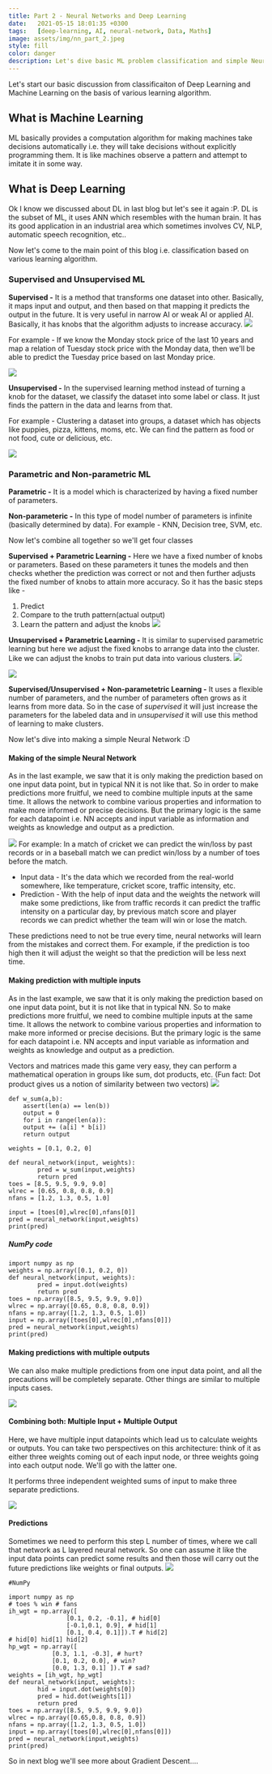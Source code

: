 ```yaml
---
title: Part 2 - Neural Networks and Deep Learning
date:   2021-05-15 18:01:35 +0300 
tags:   [deep-learning, AI, neural-network, Data, Maths]
image: assets/img/nn_part_2.jpeg
style: fill
color: danger
description: Let's dive basic ML problem classification and simple Neural Network
---
```


Let's start our basic discussion from classificaiton of Deep Learning and Machine Learning on the basis of various learning algorithm.

## What is Machine Learning
ML basically provides a computation algorithm for making machines take decisions automatically i.e. they will take decisions without explicitly programming them. It is like machines observe a pattern and attempt to imitate it in some way.

## What is Deep Learning
Ok I know we discussed about DL in last blog but let's see it again :P.
DL is the subset of ML, it uses ANN which resembles with the human brain. It has its good application in an industrial area which sometimes involves CV, NLP, automatic speech recognition, etc..

Now let's come to the main point of this blog i.e. classification based on various learning algorithm.

### Supervised and Unsupervised ML  
**Supervised -** It is a method that transforms one dataset into other. Basically, it maps input and output, and then based on that mapping it predicts the output in the future. It is very useful in narrow AI or weak AI or applied AI. Basically, it has knobs that the algorithm adjusts to increase accuracy. 
![]({{site.baseurl}}/assets/img/nn_part2_1.png)

For example - If we know the Monday stock price of the last 10 years and map a relation of Tuesday stock price with the Monday data, then we'll be able to predict the Tuesday price based on last Monday price.

![]({{site.baseurl}}/assets/img/nn_part2_2.png)

**Unsupervised -** In the supervised learning method instead of turning a knob for the dataset, we classify the dataset into some label or class. It just finds the pattern in the data and learns from that. 

For example - Clustering a dataset into groups, a dataset which has objects like puppies, pizza, kittens, moms, etc. We can find the pattern as food or not food, cute or delicious, etc.

![]({{site.baseurl}}/assets/img/nn_part2_3.png)
### Parametric and Non-parametric ML  

**Parametric -**  It is a model which is characterized by having a fixed number of parameters.

**Non-parameteric -** In this type of model number of parameters is infinite (basically determined by data). For example - KNN, Decision tree, SVM, etc.

Now let's combine all together so we'll get four classes

**Supervised + Parametric Learning -**
Here we have a fixed number of knobs or parameters. Based on these parameters it tunes the models and then checks whether the prediction was correct or not and then further adjusts the fixed number of knobs to attain more accuracy. So it has the basic steps like - 

1. Predict 
2. Compare to the truth pattern(actual output)
3. Learn the pattern and adjust the knobs
![]({{site.baseurl}}/assets/img/nn_part2_4.png)

**Unsupervised + Parametric Learning -**
It is similar to supervised parametric learning but here we adjust the fixed knobs to arrange data into the cluster. Like we can adjust the knobs to train put data into various clusters.
![]({{site.baseurl}}/assets/img/nn_part2_5.png)

![]({{site.baseurl}}/assets/img/nn_part2_6.png)

**Supervised/Unsupervised + Non-parametetric Learning -**
It uses a flexible number of parameters, and the number of parameters often grows as it learns from more data. So in the case of *supervised* it will just increase the parameters for the labeled data and in *unsupervised* it will use this method of learning to make clusters.

Now let's dive into making a simple Neural Network :D

#### Making of the simple Neural Network
As in the last example, we saw that it is only making the prediction based on one input data point, but in typical NN it is not like that. So in order to make predictions more fruitful, we need to combine multiple inputs at the same time. It allows the network to combine various properties and information to make more informed or precise decisions. But the primary logic is the same for each datapoint i.e. NN accepts and input variable as information and weights as knowledge and output as a prediction.

![]({{site.baseurl}}/assets/img/nn_part2_7.png)
For example: In a match of cricket we can predict the win/loss by past records or in a baseball match we can predict win/loss by a number of toes before the match.

- Input data - It's the data which we recorded from the real-world somewhere, like temperature, cricket score, traffic intensity, etc.
- Prediction - With the help of input data and the weights the network will make some predictions, like from traffic records it can predict the traffic intensity on a particular day, by previous match score and player records we can predict whether the team will win or lose the match.

These predictions need to not be true every time, neural networks will learn from the mistakes and correct them. For example, if the prediction is too high then it will adjust the weight so that the prediction will be less next time.

#### Making prediction with multiple inputs
As in the last example, we saw that it is only making the prediction based on one input data point, but it is not like that in typical NN. So to make predictions more fruitful, we need to combine multiple inputs at the same time. It allows the network to combine various properties and information to make more informed or precise decisions. But the primary logic is the same for each datapoint i.e. NN accepts and input variable as information and weights as knowledge and output as a prediction.

Vectors and matrices made this game very easy, they can perform a mathematical operation in groups like sum, dot products, etc. (Fun fact: Dot product gives us a notion of similarity between two vectors)
![]({{site.baseurl}}/assets/img/nn_part2_8.png)

```
def w_sum(a,b):
	assert(len(a) == len(b))
	output = 0
	for i in range(len(a)):
	output += (a[i] * b[i])
	return output

weights = [0.1, 0.2, 0]

def neural_network(input, weights):
		pred = w_sum(input,weights)
		return pred
toes = [8.5, 9.5, 9.9, 9.0]
wlrec = [0.65, 0.8, 0.8, 0.9]
nfans = [1.2, 1.3, 0.5, 1.0]

input = [toes[0],wlrec[0],nfans[0]]
pred = neural_network(input,weights)
print(pred)
```

##### NumPy code
```
import numpy as np
weights = np.array([0.1, 0.2, 0])
def neural_network(input, weights):
		pred = input.dot(weights)
		return pred
toes = np.array([8.5, 9.5, 9.9, 9.0])
wlrec = np.array([0.65, 0.8, 0.8, 0.9])
nfans = np.array([1.2, 1.3, 0.5, 1.0])
input = np.array([toes[0],wlrec[0],nfans[0]])
pred = neural_network(input,weights)
print(pred)
```

#### Making predictions with multiple outputs
We can also make multiple predictions from one input data point, and all the precautions will be completely separate. Other things are similar to multiple inputs cases.

![]({{site.baseurl}}/assets/img/nn_part2_9.png)

#### Combining both: Multiple Input + Multiple Output
Here, we have multiple input datapoints which lead us to calculate weights or outputs. You can take two perspectives on this architecture: think of it as either three weights coming out of each input node, or three weights going into each output node. We'll go with the latter one.

It performs three independent weighted sums of input to make three separate predictions.

![]({{site.baseurl}}/assets/img/nn_part2_10.png)
#### Predictions
Sometimes we need to perform this step L number of times, where we call that network as L layered neural network. So one can assume it like the input data points can predict some results and then those will carry out the future predictions like weights or final outputs.
![]({{site.baseurl}}/assets/img/nn_part2_13.png)
```
#NumPy

import numpy as np
# toes % win # fans
ih_wgt = np.array([
				[0.1, 0.2, -0.1], # hid[0]
				[-0.1,0.1, 0.9], # hid[1]
				[0.1, 0.4, 0.1]]).T # hid[2]
# hid[0] hid[1] hid[2]
hp_wgt = np.array([
			[0.3, 1.1, -0.3], # hurt?
			[0.1, 0.2, 0.0], # win?
			[0.0, 1.3, 0.1] ]).T # sad?
weights = [ih_wgt, hp_wgt]
def neural_network(input, weights):
		hid = input.dot(weights[0])
		pred = hid.dot(weights[1])
		return pred
toes = np.array([8.5, 9.5, 9.9, 9.0])
wlrec = np.array([0.65,0.8, 0.8, 0.9])
nfans = np.array([1.2, 1.3, 0.5, 1.0])
input = np.array([toes[0],wlrec[0],nfans[0]])
pred = neural_network(input,weights)
print(pred)
```

So in next blog we'll see more about Gradient Descent....
